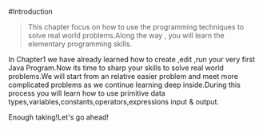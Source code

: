 #Introduction
> This chapter focus on how to use the programming techniques to solve real world problems.Along the way , you will learn the elementary programming skills.

In Chapter1 we have already learned how to create ,edit ,run your very first Java Program.Now its time to sharp your skills to solve real world problems.We will start from an relative easier problem and meet more complicated problems as we continue learning deep inside.During this process you will learn how to use primitive data types,variables,constants,operators,expressions input & output.

Enough taking!Let's go ahead!


